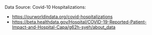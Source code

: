 Data Source:
Covid-10 Hospitalizations:
- https://ourworldindata.org/covid-hospitalizations
- https://beta.healthdata.gov/Hospital/COVID-19-Reported-Patient-Impact-and-Hospital-Capa/g62h-syeh/about_data